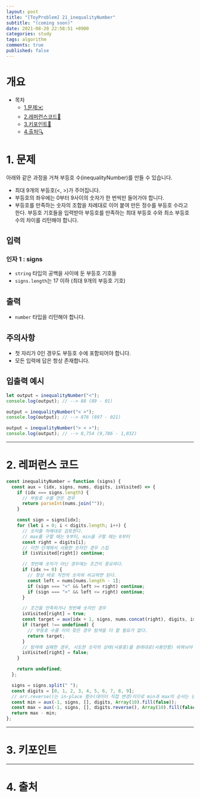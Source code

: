 ```yaml
---
layout: post
title: "[ToyProblem] 21_inequalityNumber"
subtitle: "(coming soon)"
date: 2021-08-20 22:58:51 +0900
categories: study
tags: algorithm
comments: true
published: false
---
```


# 개요

- 목차
  - [1.문제✉️](#1.문제)
  - [2.레퍼런스코드🔖](#2.레퍼런스코드)
  - [3.키포인트🔐](#3.키포인트🔑)
  - [4.출처🔍](#4.출처🔍)

# 1. 문제

아래와 같은 과정을 거쳐 부등호 수(inequalityNumber)를 만들 수 있습니다.

- 최대 9개의 부등호(<, >)가 주어집니다.
- 부등호의 좌우에는 0부터 9사이의 숫자가 한 번씩만 들어가야 합니다.
- 부등호를 만족하는 숫자의 조합을 차례대로 이어 붙여 만든 정수를 부등호 수라고 한다.
  부등호 기호들을 입력받아 부등호를 만족하는 최대 부등호 수와 최소 부등호 수의 차이를 리턴해야 합니다.

## 입력

### 인자 1 : signs

- `string` 타입의 공백을 사이에 둔 부등호 기호들
- `signs.length`는 17 이하 (최대 9개의 부등호 기호)

## 출력

- `number` 타입을 리턴해야 합니다.

## 주의사항

- 첫 자리가 0인 경우도 부등호 수에 포함되어야 합니다.
- 모든 입력에 답은 항상 존재합니다.

## 입출력 예시

```javascript
let output = inequalityNumber("<");
console.log(output); // --> 88 (89 - 01)

output = inequalityNumber("< >");
console.log(output); // --> 876 (897 - 021)

output = inequalityNumber("> < >");
console.log(output); // --> 8,754 (9,786 - 1,032)
```

---

# 2. 레퍼런스 코드

```javascript
const inequalityNumber = function (signs) {
  const aux = (idx, signs, nums, digits, isVisited) => {
    if (idx === signs.length) {
      // 부등호 수를 만든 경우
      return parseInt(nums.join(""));
    }

    const sign = signs[idx];
    for (let i = 0; i < digits.length; i++) {
      // 숫자를 차례대로 검토한다.
      // max를 구할 때는 9부터, min을 구할 때는 0부터
      const right = digits[i];
      // 이전 단계에서 사용한 숫자인 경우 스킵
      if (isVisited[right]) continue;

      // 첫번째 숫자가 아닌 경우에는 조건이 중요하다.
      if (idx >= 0) {
        // 항상 바로 직전의 숫자와 비교하면 된다.
        const left = nums[nums.length - 1];
        if (sign === "<" && left >= right) continue;
        if (sign === ">" && left <= right) continue;
      }

      // 조건을 만족하거나 첫번째 숫자인 경우
      isVisited[right] = true;
      const target = aux(idx + 1, signs, nums.concat(right), digits, isVisited);
      if (target !== undefined) {
        // 부등호 수를 이미 찾은 경우 탐색을 더 할 필요가 없다.
        return target;
      }
      // 탐색에 실패한 경우, 시도한 숫자의 상태(사용중)를 원래대로(사용안함) 바꿔놔야 한다.
      isVisited[right] = false;
    }

    return undefined;
  };

  signs = signs.split(" ");
  const digits = [0, 1, 2, 3, 4, 5, 6, 7, 8, 9];
  // arr.reverse()는 in-place 함수(데이터 직접 변경)이므로 min과 max의 순서는 중요하다.
  const min = aux(-1, signs, [], digits, Array(10).fill(false));
  const max = aux(-1, signs, [], digits.reverse(), Array(10).fill(false));
  return max - min;
};
```

---

# 3. 키포인트

---

# 4. 출처
